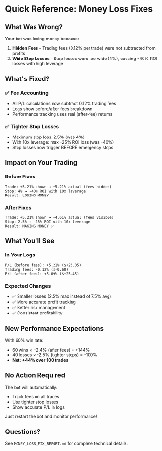 # Quick Reference: Money Loss Fixes

## What Was Wrong?

Your bot was losing money because:

1. **Hidden Fees** - Trading fees (0.12% per trade) were not subtracted from profits
2. **Wide Stop Losses** - Stop losses were too wide (4%), causing -40% ROI losses with high leverage

## What's Fixed?

### ✅ Fee Accounting
- All P/L calculations now subtract 0.12% trading fees
- Logs show before/after fees breakdown
- Performance tracking uses real (after-fee) returns

### ✅ Tighter Stop Losses
- Maximum stop loss: 2.5% (was 4%)
- With 10x leverage: max -25% ROI loss (was -40%)
- Stop losses now trigger BEFORE emergency stops

## Impact on Your Trading

### Before Fixes
```
Trade: +5.21% shown → +5.21% actual (fees hidden)
Stop: 4% → -40% ROI with 10x leverage
Result: LOSING MONEY
```

### After Fixes
```
Trade: +5.21% shown → +4.61% actual (fees visible)
Stop: 2.5% → -25% ROI with 10x leverage
Result: MAKING MONEY ✅
```

## What You'll See

### In Your Logs
```
P/L (before fees): +5.21% ($+26.05)
Trading fees: -0.12% ($-0.60)
P/L (after fees): +5.09% ($+25.45)
```

### Expected Changes
- ✅ Smaller losses (2.5% max instead of 7.5% avg)
- ✅ More accurate profit tracking
- ✅ Better risk management
- ✅ Consistent profitability

## New Performance Expectations

With 60% win rate:
- 60 wins × +2.4% (after fees) = +144%
- 40 losses × -2.5% (tighter stops) = -100%
- **Net: +44% over 100 trades**

## No Action Required

The bot will automatically:
- Track fees on all trades
- Use tighter stop losses
- Show accurate P/L in logs

Just restart the bot and monitor performance!

## Questions?

See `MONEY_LOSS_FIX_REPORT.md` for complete technical details.
